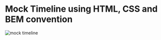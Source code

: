 # Mock Timeline using HTML, CSS and BEM convention

![mock timeline](https://github.com/Aakarshit-Scaler/Assignment1-Timeline/assets/138487436/c44b958d-adda-40a7-9667-3d10e9977f64)
